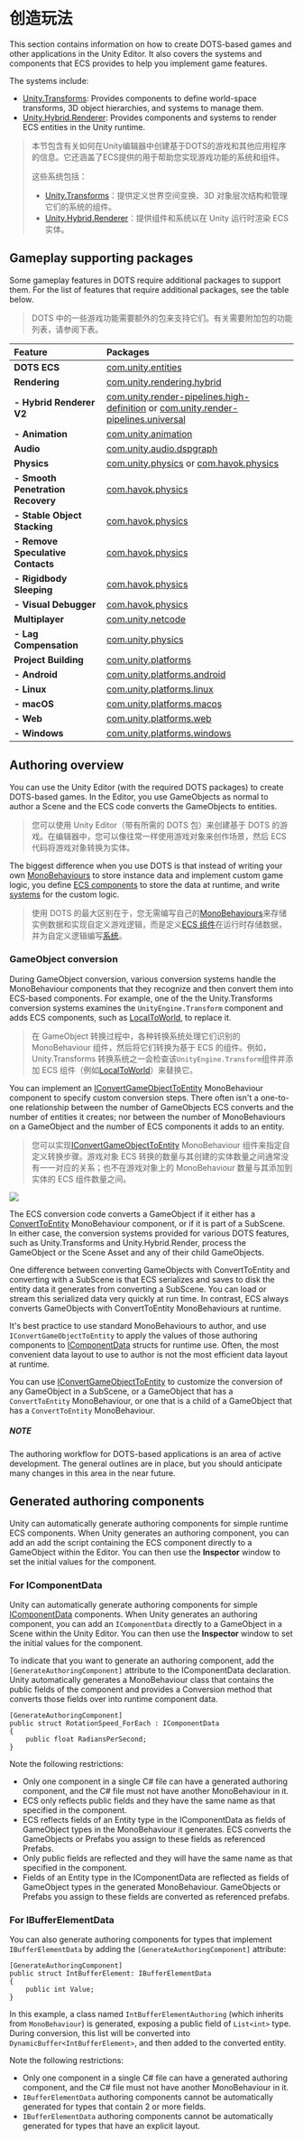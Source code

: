 # 创造玩法
This section contains information on how to create DOTS-based games and other applications in the Unity Editor. It also covers the systems and components that ECS provides to help you implement game features.

The systems include:

-   [Unity.Transforms](https://docs.unity3d.com/Packages/com.unity.entities@0.17/api/Unity.Transforms.html): Provides components to define world-space transforms, 3D object hierarchies, and systems to manage them.
-   [Unity.Hybrid.Renderer](https://docs.unity3d.com/Packages/com.unity.rendering.hybrid@latest): Provides components and systems to render ECS entities in the Unity runtime.

>本节包含有关如何在Unity编辑器中创建基于DOTS的游戏和其他应用程序的信息。它还涵盖了ECS提供的用于帮助您实现游戏功能的系统和组件。
>
>这些系统包括：
>-   [Unity.Transforms](https://docs.unity3d.com/Packages/com.unity.entities@0.17/api/Unity.Transforms.html)：提供定义世界空间变换、3D 对象层次结构和管理它们的系统的组件。
>-   [Unity.Hybrid.Renderer](https://docs.unity3d.com/Packages/com.unity.rendering.hybrid@latest)：提供组件和系统以在 Unity 运行时渲染 ECS 实体。

## Gameplay supporting packages

Some gameplay features in DOTS require additional packages to support them. For the list of features that require additional packages, see the table below.

>DOTS 中的一些游戏功能需要额外的包来支持它们。有关需要附加包的功能列表，请参阅下表。

| **Feature**                       | **Packages**                                                 |
| :-------------------------------- | :----------------------------------------------------------- |
| **DOTS ECS**                      | [com.unity.entities](https://docs.unity3d.com/Packages/com.unity.entities@latest) |
| **Rendering**                     | [com.unity.rendering.hybrid](https://docs.unity3d.com/Packages/com.unity.rendering.hybrid@latest) |
| **- Hybrid Renderer V2**          | [com.unity.render-pipelines.high-definition](https://docs.unity3d.com/Packages/com.unity.render-pipelines.high-definition@latest) or [com.unity.render-pipelines.universal](https://docs.unity3d.com/Packages/com.unity.render-pipelines.universal@latest) |
| **- Animation**                   | [com.unity.animation](https://docs.unity3d.com/Packages/com.unity.animation@latest) |
| **Audio**                         | [com.unity.audio.dspgraph](https://docs.unity3d.com/Packages/com.unity.audio.dspgraph@latest) |
| **Physics**                       | [com.unity.physics](https://docs.unity3d.com/Packages/com.unity.physics@latest) or [com.havok.physics](https://docs.unity3d.com/Packages/com.havok.physics@latest) |
| **- Smooth Penetration Recovery** | [com.havok.physics](https://docs.unity3d.com/Packages/com.havok.physics@latest) |
| **- Stable Object Stacking**      | [com.havok.physics](https://docs.unity3d.com/Packages/com.havok.physics@latest) |
| **- Remove Speculative Contacts** | [com.havok.physics](https://docs.unity3d.com/Packages/com.havok.physics@latest) |
| **- Rigidbody Sleeping**          | [com.havok.physics](https://docs.unity3d.com/Packages/com.havok.physics@latest) |
| **- Visual Debugger**             | [com.havok.physics](https://docs.unity3d.com/Packages/com.havok.physics@latest) |
| **Multiplayer**                   | [com.unity.netcode](https://docs.unity3d.com/Packages/com.unity.netcode@latest) |
| **- Lag Compensation**            | [com.unity.physics](https://docs.unity3d.com/Packages/com.unity.physics@latest) |
| **Project Building**              | [com.unity.platforms](https://docs.unity3d.com/Packages/com.unity.platforms@latest) |
| **- Android**                     | [com.unity.platforms.android](https://docs.unity3d.com/Packages/com.unity.platforms.android@latest) |
| **- Linux**                       | [com.unity.platforms.linux](https://docs.unity3d.com/Packages/com.unity.platforms.linux@latest) |
| **- macOS**                       | [com.unity.platforms.macos](https://docs.unity3d.com/Packages/com.unity.platforms.macos@latest) |
| **- Web**                         | [com.unity.platforms.web](https://docs.unity3d.com/Packages/com.unity.platforms.web@latest) |
| **- Windows**                     | [com.unity.platforms.windows](https://docs.unity3d.com/Packages/com.unity.platforms.windows@latest) |
## Authoring overview

You can use the Unity Editor (with the required DOTS packages) to create DOTS-based games. In the Editor, you use GameObjects as normal to author a Scene and the ECS code converts the GameObjects to entities.

>您可以使用 Unity Editor（带有所需的 DOTS 包）来创建基于 DOTS 的游戏。在编辑器中，您可以像往常一样使用游戏对象来创作场景，然后 ECS 代码将游戏对象转换为实体。

The biggest difference when you use DOTS is that instead of writing your own  [MonoBehaviours](https://docs.unity3d.com/ScriptReference/MonoBehaviour.html)  to store instance data and implement custom game logic, you define  [ECS components](https://docs.unity3d.com/Packages/com.unity.entities@0.17/manual/ecs_components.html)  to store the data at runtime, and write  [systems](https://docs.unity3d.com/Packages/com.unity.entities@0.17/manual/ecs_systems.html)  for the custom logic.

>使用 DOTS 的最大区别在于，您无需编写自己的[MonoBehaviours](https://docs.unity3d.com/ScriptReference/MonoBehaviour.html)来存储实例数据和实现自定义游戏逻辑，而是定义[ECS 组件](https://docs.unity3d.com/Packages/com.unity.entities@0.17/manual/ecs_components.html)在运行时存储数据，并为自定义逻辑编写[系统](https://docs.unity3d.com/Packages/com.unity.entities@0.17/manual/ecs_systems.html)。

### GameObject conversion

During GameObject conversion, various conversion systems handle the MonoBehaviour components that they recognize and then convert them into ECS-based components. For example, one of the the Unity.Transforms conversion systems examines the  `UnityEngine.Transform`  component and adds ECS components, such as  [LocalToWorld](https://docs.unity3d.com/Packages/com.unity.entities@0.17/api/Unity.Transforms.LocalToWorld.html), to replace it.

>在 GameObject 转换过程中，各种转换系统处理它们识别的 MonoBehaviour 组件，然后将它们转换为基于 ECS 的组件。例如，Unity.Transforms 转换系统之一会检查该`UnityEngine.Transform`组件并添加 ECS 组件（例如[LocalToWorld](https://docs.unity3d.com/Packages/com.unity.entities@0.17/api/Unity.Transforms.LocalToWorld.html)）来替换它。

You can implement an  [IConvertGameObjectToEntity](https://docs.unity3d.com/Packages/com.unity.entities@0.17/api/Unity.Entities.IConvertGameObjectToEntity.html)  MonoBehaviour component to specify custom conversion steps. There often isn't a one-to-one relationship between the number of GameObjects ECS converts and the number of entities it creates; nor between the number of MonoBehaviours on a GameObject and the number of ECS components it adds to an entity.

>您可以实现[IConvertGameObjectToEntity](https://docs.unity3d.com/Packages/com.unity.entities@0.17/api/Unity.Entities.IConvertGameObjectToEntity.html) MonoBehaviour 组件来指定自定义转换步骤。游戏对象 ECS 转换的数量与其创建的实体数量之间通常没有一一对应的关系；也不在游戏对象上的 MonoBehaviour 数量与其添加到实体的 ECS 组件数量之间。

![](https://docs.unity3d.com/Packages/com.unity.entities@0.17/manual/images/CreatingGameplay.png)

The ECS conversion code converts a GameObject if it either has a  [ConvertToEntity](https://docs.unity3d.com/Packages/com.unity.entities@0.17/api/Unity.Entities.ConvertToEntity.html)  MonoBehaviour component, or if it is part of a SubScene. In either case, the conversion systems provided for various DOTS features, such as Unity.Transforms and Unity.Hybrid.Render, process the GameObject or the Scene Asset and any of their child GameObjects.

One difference between converting GameObjects with ConvertToEntity and converting with a SubScene is that ECS serializes and saves to disk the entity data it generates from converting a SubScene. You can load or stream this serialized data very quickly at run time. In contrast, ECS always converts GameObjects with ConvertToEntity MonoBehaviours at runtime.

It's best practice to use standard MonoBehaviours to author, and use  `IConvertGameObjectToEntity`  to apply the values of those authoring components to  [IComponentData](https://docs.unity3d.com/Packages/com.unity.entities@0.17/api/Unity.Entities.IComponentData.html)  structs for runtime use. Often, the most convenient data layout to use to author is not the most efficient data layout at runtime.

You can use  [IConvertGameObjectToEntity](https://docs.unity3d.com/Packages/com.unity.entities@0.17/api/Unity.Entities.IConvertGameObjectToEntity.html)  to customize the conversion of any GameObject in a SubScene, or a GameObject that has a  `ConvertToEntity`  MonoBehaviour, or one that is a child of a GameObject that has a  `ConvertToEntity`  MonoBehaviour.

##### NOTE

The authoring workflow for DOTS-based applications is an area of active development. The general outlines are in place, but you should anticipate many changes in this area in the near future.

## Generated authoring components

Unity can automatically generate authoring components for simple runtime ECS components. When Unity generates an authoring component, you can add an add the script containing the ECS component directly to a GameObject within the Editor. You can then use the  **Inspector**  window to set the initial values for the component.

### For IComponentData

Unity can automatically generate authoring components for simple  [IComponentData](https://docs.unity3d.com/Packages/com.unity.entities@0.17/api/Unity.Entities.IComponentData.html)  components. When Unity generates an authoring component, you can add an  `IComponentData`  directly to a GameObject in a Scene within the Unity Editor. You can then use the  **Inspector**  window to set the initial values for the component.

To indicate that you want to generate an authoring component, add the  `[GenerateAuthoringComponent]`  attribute to the IComponentData declaration. Unity automatically generates a MonoBehaviour class that contains the public fields of the component and provides a Conversion method that converts those fields over into runtime component data.

```
[GenerateAuthoringComponent]
public struct RotationSpeed_ForEach : IComponentData
{
    public float RadiansPerSecond;
}

```

Note the following restrictions:

-   Only one component in a single C# file can have a generated authoring component, and the C# file must not have another MonoBehaviour in it.
-   ECS only reflects public fields and they have the same name as that specified in the component.
-   ECS reflects fields of an Entity type in the IComponentData as fields of GameObject types in the MonoBehaviour it generates. ECS converts the GameObjects or Prefabs you assign to these fields as referenced Prefabs.
-   Only public fields are reflected and they will have the same name as that specified in the component.
-   Fields of an Entity type in the IComponentData are reflected as fields of GameObject types in the generated MonoBehaviour. GameObjects or Prefabs you assign to these fields are converted as referenced prefabs.

### For IBufferElementData

You can also generate authoring components for types that implement  `IBufferElementData`  by adding the  `[GenerateAuthoringComponent]`  attribute:

```
[GenerateAuthoringComponent]
public struct IntBufferElement: IBufferElementData
{
    public int Value;
}

```

In this example, a class named  `IntBufferElementAuthoring`  (which inherits from  `MonoBehaviour`) is generated, exposing a public field of  `List<int>`  type. During conversion, this list will be converted into  `DynamicBuffer<IntBufferElement>`, and then added to the converted entity.

Note the following restrictions:

-   Only one component in a single C# file can have a generated authoring component, and the C# file must not have another MonoBehaviour in it.
-   `IBufferElementData`  authoring components cannot be automatically generated for types that contain 2 or more fields.
-   `IBufferElementData`  authoring components cannot be automatically generated for types that have an explicit layout.
<!--stackedit_data:
eyJoaXN0b3J5IjpbMTA4MjA2NzddfQ==
-->